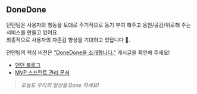 ## DoneDone

던던팀은 사용자의 행동을 토대로 주기적으로 동기 부여 해주고 응원/공감/위로해 주는 서비스를 만들고 있어요.  
최종적으로 사용자의 자존감 향상을 기대하고 있답니다 🥰.

던던팀의 핵심 비전은 ["DoneDone을 소개합니다."](https://blog.donedone.me/donedone%EC%9D%84-%EC%86%8C%EA%B0%9C%ED%95%A9%EB%8B%88%EB%8B%A4-e0d94898572b) 게시글을 확인해 주세요!

- [던던 블로그](https://blog.donedone.me/)
- [MVP 스프린트 관리 문서](https://github.com/orgs/TodayDoneDone/projects/8)

> *오늘도 우리의 일상을 Done 하세요!*
